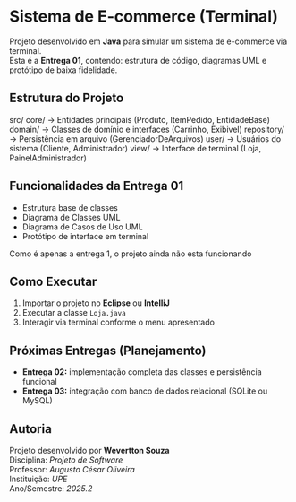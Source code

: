 # Sistema de E-commerce (Terminal)

Projeto desenvolvido em **Java** para simular um sistema de e-commerce via terminal.  
Esta é a **Entrega 01**, contendo: estrutura de código, diagramas UML e protótipo de baixa fidelidade.

## Estrutura do Projeto

src/
 core/ → Entidades principais (Produto, ItemPedido, EntidadeBase)
 domain/ → Classes de domínio e interfaces (Carrinho, Exibivel)
 repository/ → Persistência em arquivo (GerenciadorDeArquivos)
 user/ → Usuários do sistema (Cliente, Administrador)
 view/ → Interface de terminal (Loja, PainelAdministrador)

## Funcionalidades da Entrega 01

- Estrutura base de classes
- Diagrama de Classes UML
- Diagrama de Casos de Uso UML
- Protótipo de interface em terminal

Como é apenas a entrega 1, o projeto ainda não esta funcionando

## Como Executar

1. Importar o projeto no **Eclipse** ou **IntelliJ**
2. Executar a classe `Loja.java`
3. Interagir via terminal conforme o menu apresentado

## Próximas Entregas (Planejamento)

- **Entrega 02:** implementação completa das classes e persistência funcional
- **Entrega 03:** integração com banco de dados relacional (SQLite ou MySQL)

## Autoria

Projeto desenvolvido por **Wevertton Souza**  
Disciplina: *Projeto de Software*  
Professor: *Augusto César Oliveira*  
Instituição: *UPE*  
Ano/Semestre: *2025.2*

